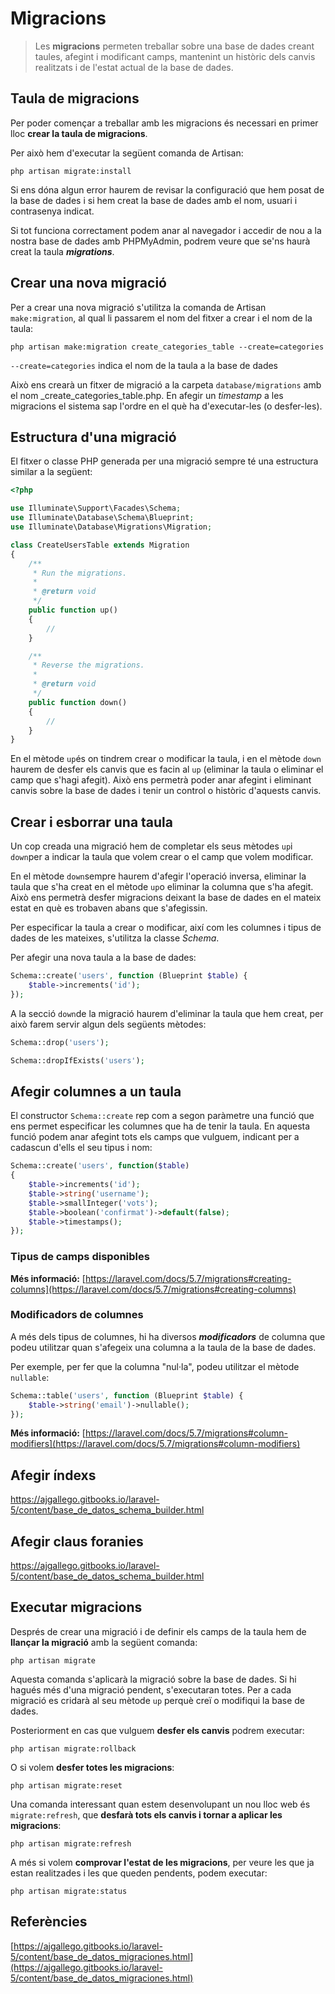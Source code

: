 # Migracions

> Les **migracions** permeten treballar sobre una base de dades creant taules, afegint i modificant camps, mantenint un històric dels canvis realitzats i de l'estat actual de la base de dades.

## Taula de migracions

Per poder començar a treballar amb les migracions és necessari en primer lloc **crear la taula de migracions**. 

Per això hem d'executar la següent comanda de Artisan:

`php artisan migrate:install`

Si ens dóna algun error haurem de revisar la configuració que hem posat de la base de dades i si hem creat la base de dades amb el nom, usuari i contrasenya indicat.

Si tot funciona correctament podem anar al navegador i accedir de nou a la nostra base de dades amb PHPMyAdmin, podrem veure que se'ns haurà creat la taula **_migrations_**. 

## Crear una nova migració

Per a crear una nova migració s'utilitza la comanda de Artisan `make:migration`, al qual li passarem el nom del fitxer a crear i el nom de la taula:

`php artisan make:migration create_categories_table --create=categories` 

`--create=categories` indica el nom de la taula a la base de dades

Això ens crearà un fitxer de migració a la carpeta `database/migrations` amb el nom <TIMESTAMP>_create_categories_table.php. En afegir un _timestamp_ a les migracions el sistema sap l'ordre en el què ha d'executar-les (o desfer-les).


## Estructura d'una migració

El fitxer o classe PHP generada per una migració sempre té una estructura similar a la següent:

```php
<?php

use Illuminate\Support\Facades\Schema;
use Illuminate\Database\Schema\Blueprint;
use Illuminate\Database\Migrations\Migration;

class CreateUsersTable extends Migration
{
    /**
     * Run the migrations.
     *
     * @return void
     */
    public function up()
    {
        //
    }

    /**
     * Reverse the migrations.
     *
     * @return void
     */
    public function down()
    {
        //
    }
}
```

En el mètode `up`és on tindrem crear o modificar la taula, i en el mètode `down` haurem de desfer els canvis que es facin al `up` (eliminar la taula o eliminar el camp que s'hagi afegit). Això ens permetrà poder anar afegint i eliminant canvis sobre la base de dades i tenir un control o històric d'aquests canvis.


## Crear i esborrar una taula

Un cop creada una migració hem de completar els seus mètodes `up`i `down`per a indicar la taula que volem crear o el camp que volem modificar.

En el mètode `down`sempre haurem d'afegir l'operació inversa, eliminar la taula que s'ha creat en el mètode `up`o eliminar la columna que s'ha afegit. Això ens permetrà desfer migracions deixant la base de dades en el mateix estat en què es trobaven abans que s'afegissin.


Per especificar la taula a crear o modificar, així com les columnes i tipus de dades de les mateixes, s'utilitza la classe _Schema_.

Per afegir una nova taula a la base de dades:

```php
Schema::create('users', function (Blueprint $table) {
    $table->increments('id');
});
```

A la secció `down`de la migració haurem d'eliminar la taula que hem creat, per això farem servir algun dels següents mètodes:

```php
Schema::drop('users');

Schema::dropIfExists('users');
```

## Afegir columnes a un taula

El constructor `Schema::create` rep com a segon paràmetre una funció que ens permet especificar les columnes que ha de tenir la taula. En aquesta funció podem anar afegint tots els camps que vulguem, indicant per a cadascun d'ells el seu tipus i nom:

```php
Schema::create('users', function($table)
{
    $table->increments('id');
    $table->string('username');
    $table->smallInteger('vots');
    $table->boolean('confirmat')->default(false);
    $table->timestamps();
});
```

### Tipus de camps disponibles

**Més informació:** [https://laravel.com/docs/5.7/migrations#creating-columns](https://laravel.com/docs/5.7/migrations#creating-columns)
  
### Modificadors de columnes

A més dels tipus de columnes, hi ha diversos **_modificadors_** de columna que podeu utilitzar quan s'afegeix una columna a la taula de la base de dades. 

Per exemple, per fer que la columna "nul·la", podeu utilitzar el mètode `nullable`:

```php
Schema::table('users', function (Blueprint $table) {
    $table->string('email')->nullable();
});
```

**Més informació:** [https://laravel.com/docs/5.7/migrations#column-modifiers](https://laravel.com/docs/5.7/migrations#column-modifiers)

## Afegir índexs
https://ajgallego.gitbooks.io/laravel-5/content/base_de_datos_schema_builder.html

## Afegir claus foranies
https://ajgallego.gitbooks.io/laravel-5/content/base_de_datos_schema_builder.html

## Executar migracions

Després de crear una migració i de definir els camps de la taula hem de **llançar la migració** amb la següent comanda:

`php artisan migrate`

Aquesta comanda s'aplicarà la migració sobre la base de dades. Si hi hagués més d'una migració pendent, s'executaran totes. Per a cada migració es cridarà al seu mètode `up` perquè creï o modifiqui la base de dades. 

Posteriorment en cas que vulguem **desfer els canvis** podrem executar:

`php artisan migrate:rollback`

 O si volem **desfer totes les migracions**:
 
`php artisan migrate:reset`

Una comanda interessant quan estem desenvolupant un nou lloc web és `migrate:refresh`, que **desfarà tots els canvis i tornar a aplicar les migracions**:

`php artisan migrate:refresh`

A més si volem **comprovar l'estat de les migracions**, per veure les que ja estan realitzades i les que queden pendents, podem executar:

`php artisan migrate:status`


## Referències

[https://ajgallego.gitbooks.io/laravel-5/content/base_de_datos_migraciones.html](https://ajgallego.gitbooks.io/laravel-5/content/base_de_datos_migraciones.html)